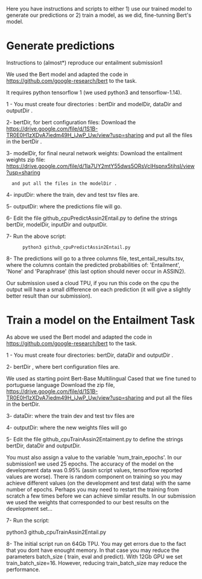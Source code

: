 Here you have instructions and scripts to either 1) use our trained model to generate our predictions or 2) train a model, as we did, fine-tunning Bert's model.

# Generate predictions


Instructions to (almost*) reproduce our entailment submission1

We used the Bert model and adapted the code in https://github.com/google-research/bert to the task.

It requires  python tensorflow 1 (we used python3 and tensorflow-1.14).

1 - You must create four directories : bertDir and modelDir, dataDir and outputDir .

2- bertDir, for bert configuration files: 
      Download the https://drive.google.com/file/d/1S1B-TR0E0H1zXDvA7iedm49H_iJwP_Uw/view?usp=sharing and put all the files in the bertDir .

3-  modelDir, for final neural network weights:
      Download the entailment weights zip file: https://drive.google.com/file/d/1la7UY2mtY55dws5ORsVcIHspnx5tjhsI/view?usp=sharing 
      
      and put all the files in the modelDir .
 4- inputDir: where the train, dev and test tsv files are.
 
 5- outputDir: where the predictions file  will go. 
 
 6- Edit the file github_cpuPredictAssin2Entail.py to define the strings bertDir, modelDir, inputDir and outputDir.

 7- Run the above script: 
 
          python3 github_cpuPredictAssin2Entail.py
 
 8- The predictions will go to  a three columns file, test_entail_results.tsv, where the columns contain the predicted probabilities of: 'Entailment', 'None' and 'Paraphrase' (this last option should never occur in ASSIN2).  
 
 
Our submission used a cloud TPU, if you run this code on the cpu the output will have a small difference on each prediction (it will give a slightly better result than our submission).


# Train a model on the Entailment Task
As above we used the Bert model and adapted the code in https://github.com/google-research/bert to the task.

1 - You must create four directories: bertDir, dataDir and outputDir .

2- bertDir , where bert configuration files are.

We used as starting point Bert-Base Multilingual Cased that we fine tuned to portuguese language
Download the zip file, https://drive.google.com/file/d/1S1B-TR0E0H1zXDvA7iedm49H_iJwP_Uw/view?usp=sharing 
and put all the files in the bertDir.

3- dataDir: where the train dev and test tsv files are

4- outputDir: where the new weights files will go

5- Edit the file github_cpuTrainAssin2Entaiment.py to define the strings bertDir, dataDir and outputDir.

You must also assign a value to the variable 'num_train_epochs'. In our submission1 we used 25 epochs. The accuracy of the model on the development data was 0.95% (assin script values, tensorflow reported values are worse). There is random component on training so you may achieve different values (on the development and test data) with the same number of epochs. Perhaps you may need to restart the training from scratch a few times before we can achieve similar results. In our submission we used the weights that corresponded to our best results on the development set...


7- Run the script:

  python3 github_cpuTrainAssin2Entail.py


8- The initial script run on 64Gb TPU. You may get errors due to the fact that you dont have enought memory. In that case you may reduce the parameters batch_size ( train, eval and predict). With 12Gb GPU we set train_batch_size=16. However, reducing train_batch_size may reduce the performance. 
